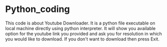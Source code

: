 # Python_coding
This code is about Youtube Downloader. 
It is a python file executable on local machine directly using python interpreter.
It will show you available option for the youtube link you provided and ask you for resolution in which you would like to download.
If you don't want to download then press Exit.
